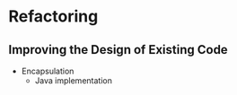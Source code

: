 Refactoring
===========

Improving the Design of Existing Code
-------------------------------------

- Encapsulation
  + Java implementation
